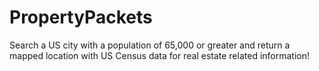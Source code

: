 # PropertyPackets
Search a US city with a population of 65,000 or greater and return a mapped location with US Census data for real estate related information!

